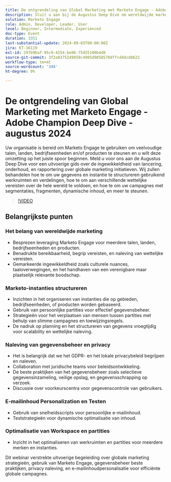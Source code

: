 ```yaml
---
title: De ontgrendeling van Global Marketing met Marketo Engage - Adobe Champion Deep Dive - augustus 2024
description: Sluit u aan bij de Augustus Deep Dive om wereldwijde marketing met Marketo Engage te ontgrendelen, die onder meer betrekking heeft op gegevensstructurering, wettelijke naleving, campagneondersteuning met segmentaties, fragmenten, dynamische inhoud en nog veel meer, met inzicht in het optimaliseren van werkruimten en partities voor meerdere merken en varianten.
solution: Marketo Engage
role: Admin, Developer, Leader, User
level: Beginner, Intermediate, Experienced
doc-type: Event
duration: 3351
last-substantial-update: 2024-09-03T00:00:00Z
jira: KT-16119
exl-id: 297b9baf-95c9-4154-be96-75455100b4d8
source-git-commit: 3f2a8375249858c4905d9058570dffcd4dcd8622
workflow-type: tm+mt
source-wordcount: '344'
ht-degree: 0%

---
```


# De ontgrendeling van Global Marketing met Marketo Engage - Adobe Champion Deep Dive - augustus 2024

Uw organisatie is bereid om Marketo Engage te gebruiken om veelvoudige talen, landen, bedrijfseenheden en/of producten te steunen en u wilt deze omzetting op het juiste spoor beginnen. Meld u voor ons aan de Augustus Deep Dive voor een uitvoerige gids over de ingewikkeldheid van lancering, onderhoud, en rapportering over globale marketing initiatieven. Wij zullen behandelen hoe te om uw gegevens en instantie te structureren gebruikend werkruimten en verdelingen, hoe te om aan verschillende wettelijke vereisten over de hele wereld te voldoen, en hoe te om uw campagnes met segmentaties, fragmenten, dynamische inhoud, en meer te steunen.

>[!VIDEO](https://video.tv.adobe.com/v/3433245/?learn=on)

## Belangrijkste punten

### Het belang van wereldwijde marketing

* Besprezen leveraging Marketo Engage voor meerdere talen, landen, bedrijfseenheden en producten.
* Benadrukte bereikbaarheid, begrip vereisten, en naleving van wettelijke vereisten.
* Gemarkeerde ingewikkeldheid zoals culturele nuances, taaloverwegingen, en het handhaven van een verenigbare maar plaatselijk relevante boodschap.

### Marketo-instanties structureren

* Inzichten in het organiseren van instanties die op gebieden, bedrijfseenheden, of producten worden gebaseerd.
* Gebruik van persoonlijke partities voor effectief gegevensbeheer.
* Strategieën voor het verplaatsen van mensen tussen partities met behulp van slimme campagnes en toewijzingsregels.
* De nadruk op planning en het structureren van gegevens vroegtijdig voor scalability en wettelijke naleving.

### Naleving van gegevensbeheer en privacy

* Het is belangrijk dat we het GDPR- en het lokale privacybeleid begrijpen en naleven.
* Collaboration met juridische teams voor beleidsontwikkeling.
* De beste praktijken van het gegevensbeheer zoals selectieve gegevensinzameling, veilige opslag, en gegevensschrapping op verzoek.
* Discussie over voorkeurscentra voor gegevenscontrole van gebruikers.

### E-mailinhoud Personalization en Testen

* Gebruik van snelheidsscripts voor persoonlijke e-mailinhoud.
* Teststrategieën voor dynamische optimalisatie van inhoud.

### Optimalisatie van Workspace en partities

* Inzicht in het optimaliseren van werkruimten en partities voor meerdere merken en instanties.

Dit webinar verstrekte uitvoerige begeleiding over globale marketing strategieën, gebruik van Marketo Engage, gegevensbeheer beste praktijken, privacy naleving, en e-mailinhoudpersonalisatie voor efficiënte globale campagnes.
